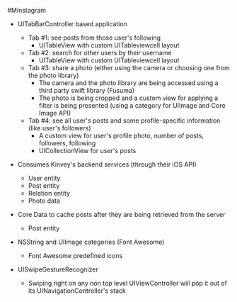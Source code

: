 #Minstagram

- UITabBarController based application
  * Tab #1: see posts from those user's following
    * UITableView with custom UITableviewcell layout
  * Tab #2: search for other users by their username
    * UITableView with custom UITableviewcell layout
  * Tab #3: share a photo (either using the camera or choosing one from the photo library)
    * The camera and the photo library are being accessed using a third party swift library (Fusuma)
    * The photo is being cropped and a custom view for applying a filter is being presented (using a category for UIImage and Core Image API)
  * Tab #4: see all user's posts and some profile-specific information (like user's followers)
    * A custom view for user's profile photo, number of posts, followers, following
    * UICollectionView for user's posts
    
- Consumes Kinvey's backend services (through their iOS API)
    * User entity
    * Post entity
    * Relation entity
    * Photo data
  
- Core Data to cache posts after they are being retrieved from the server
    * Post entity
  
- NSString and UIImage categories (Font Awesome)
    * Font Awesome predefined icons

- UISwipeGestureRecognizer
    * Swiping right on any non top level UIViewController will pop it out of its UINavigationController's stack
